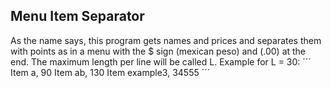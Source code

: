 ## Menu Item Separator
As the name says, this program gets names and prices and separates them with points as in a menu with the $ sign (mexican peso) and (.00) at the end. The maximum length per line will be called L.
Example for L = 30:
´´´
Item a, 90
Item ab, 130
Item example3, 34555
´´´
